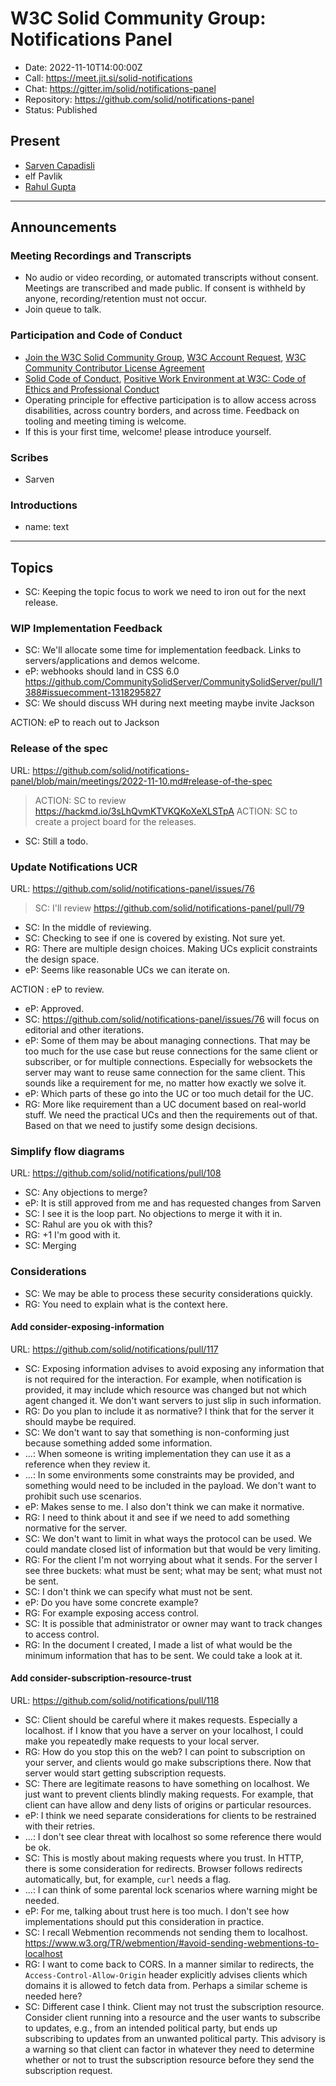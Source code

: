 # W3C Solid Community Group: Notifications Panel

* Date: 2022-11-10T14:00:00Z
* Call: https://meet.jit.si/solid-notifications
* Chat: https://gitter.im/solid/notifications-panel
* Repository: https://github.com/solid/notifications-panel
* Status: Published


## Present
* [Sarven Capadisli](https://csarven.ca/#i)
* elf Pavlik
* [Rahul Gupta](https://cxres.pages.dev)

---

## Announcements

### Meeting Recordings and Transcripts
* No audio or video recording, or automated transcripts without consent. Meetings are transcribed and made public. If consent is withheld by anyone, recording/retention must not occur.
* Join queue to talk.


### Participation and Code of Conduct
* [Join the W3C Solid Community Group](https://www.w3.org/community/solid/join), [W3C Account Request](http://www.w3.org/accounts/request), [W3C Community Contributor License Agreement](https://www.w3.org/community/about/agreements/cla/)
* [Solid Code of Conduct](https://github.com/solid/process/blob/main/code-of-conduct.md), [Positive Work Environment at W3C: Code of Ethics and Professional Conduct](https://www.w3.org/Consortium/cepc/)
* Operating principle for effective participation is to allow access across disabilities, across country borders, and across time. Feedback on tooling and meeting timing is welcome.
* If this is your first time, welcome! please introduce yourself.


### Scribes
* Sarven


### Introductions

* name: text

---

## Topics

* SC: Keeping the topic focus to work we need to iron out for the next release.

### WIP Implementation Feedback
* SC: We'll allocate some time for implementation feedback. Links to servers/applications and demos welcome.
* eP: webhooks should land in CSS 6.0 https://github.com/CommunitySolidServer/CommunitySolidServer/pull/1388#issuecomment-1318295827
* SC: We should discuss WH during next meeting maybe invite Jackson

ACTION: eP to reach out to Jackson

### Release of the spec
URL: https://github.com/solid/notifications-panel/blob/main/meetings/2022-11-10.md#release-of-the-spec

>ACTION: SC to review https://hackmd.io/3sLhQvmKTVKQKoXeXLSTpA
>ACTION: SC to create a project board for the releases.

* SC: Still a todo.


### Update Notifications UCR
URL: https://github.com/solid/notifications-panel/issues/76

>SC: I'll review https://github.com/solid/notifications-panel/pull/79

* SC: In the middle of reviewing.
* SC: Checking to see if one is covered by existing. Not sure yet.
* RG: There are multiple design choices. Making UCs explicit constraints the design space.
* eP: Seems like reasonable UCs we can iterate on.

ACTION : eP to review.

* eP: Approved.
* SC: https://github.com/solid/notifications-panel/issues/76 will focus on editorial and other iterations.
* eP: Some of them may be about managing connections. That may be too much for the use case but reuse connections for the same client or subscriber, or for multiple connections. Especially for websockets the server may want to reuse same connection for the same client. This sounds like a requirement for me, no matter how exactly we solve it.
* eP: Which parts of these go into the UC or too much detail for the UC.
* RG: More like requirement than a UC document based on real-world stuff. We need the practical UCs and then the requirements out of that. Based on that we need to justify some design decisions.


### Simplify flow diagrams
URL: https://github.com/solid/notifications/pull/108

* SC: Any objections to merge?
* eP: It is still approved from me and has requested changes from Sarven
* SC: I see it is the loop part. No objections to merge it with it in.
* SC: Rahul are you ok with this?
* RG: +1 I'm good with it.
* SC: Merging


### Considerations

* SC: We may be able to process these security considerations quickly.
* RG: You need to explain what is the context here.


#### Add consider-exposing-information
URL: https://github.com/solid/notifications/pull/117

* SC: Exposing information advises to avoid exposing any information that is not required for the interaction. For example, when notification is provided, it may include which resource was changed but not which agent changed it. We don't want servers to just slip in such information.
* RG: Do you plan to include it as normative? I think that for the server it should maybe be required.
* SC: We don't want to say that something is non-conforming just because something added some information.
* ...: When someone is writing implementation they can use it as a reference when they review it.
* ...: In some environments some constraints may be provided, and something would need to be included in the payload. We don't want to prohibit such use scenarios.
* eP: Makes sense to me. I also don't think we can make it normative.
* RG: I need to think about it and see if we need to add something normative for the server.
* SC: We don't want to limit in what ways the protocol can be used. We could mandate closed list of information but that would be very limiting.
* RG: For the client I'm not worrying about what it sends. For the server I see three buckets: what must be sent; what may be sent; what must not be sent.
* SC: I don't think we can specify what must not be sent.
* eP: Do you have some concrete example?
* RG: For example exposing access control.
* SC: It is possible that administrator or owner may want to track changes to access control.
* RG: In the document I created, I made a list of what would be the minimum information that has to be sent. We could take a look at it.

#### Add consider-subscription-resource-trust
URL: https://github.com/solid/notifications/pull/118

* SC: Client should be careful where it makes requests. Especially a localhost. if I know that you have a server on your localhost, I could make you repeatedly make requests to your local server.
* RG: How do you stop this on the web? I can point to subscription on your server, and clients would go make subscriptions there. Now that server would start getting subscription requests.
* SC: There are legitimate reasons to have something on localhost. We just want to prevent clients blindly making requests. For example, that client can have allow and deny lists of origins or particular resources. 
* eP: I think we need separate considerations for clients to be restrained with their retries.
* ...: I don't see clear threat with localhost so some reference there would be ok.
* SC: This is mostly about making requests where you trust. In HTTP, there is some consideration for redirects. Browser follows redirects automatically, but, for example, `curl` needs a flag.
* ...: I can think of some parental lock scenarios where warning might be needed.
* eP: For me, talking about trust here is too much. I don't see how implementations should put this consideration in practice.
* SC: I recall Webmention recommends not sending them to localhost. https://www.w3.org/TR/webmention/#avoid-sending-webmentions-to-localhost
* RG: I want to come back to CORS. In a manner similar to redirects, the `Access-Control-Allow-Origin` header explicitly advises clients which domains it is allowed to fetch data from. Perhaps a similar scheme is needed here?
* SC: Different case I think. Client may not trust the subscription resource. Consider client running into a resource and the user wants to subscribe to updates, e.g., from an intended political party, but ends up subscribing to updates from an unwanted political party. This advisory is a warning so that client can factor in whatever they need to determine whether or not to trust the subscription resource before they send the subscription request.
